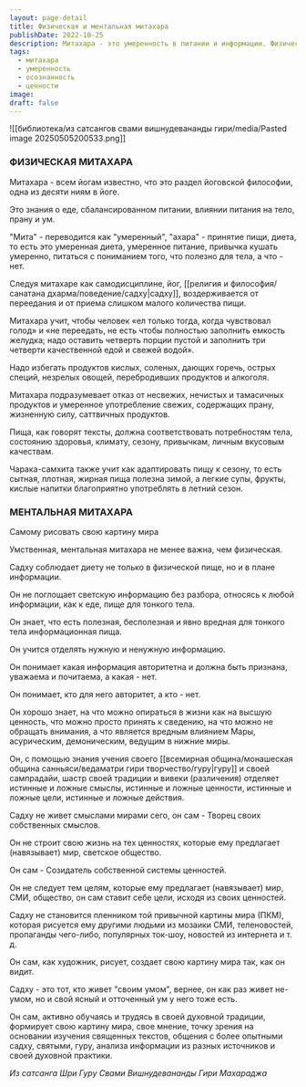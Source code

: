 ```yaml
---
layout: page-detail
title: Физическая и ментальная митахара
publishDate: 2022-10-25
description: Митахара - это умеренность в питании и информации. Физическая митахара - сбалансированная диета, отказ от переедания и вредных продуктов, адаптация питания к сезону. Ментальная митахара - осознанный выбор информации, формирование собственной картины мира, независимость от навязанных ценностей и смыслов. Садху сам создает свою систему ценностей, основываясь на учении, шастрах и личной практике.
tags:
  - митахара
  - умеренность
  - осознанность
  - ценности
image: 
draft: false
---
```

![[библиотека/из сатсангов свами вишнудевананды гири/media/Pasted image 20250505200533.png]]
### ФИЗИЧЕСКАЯ МИТАХАРА 

 Митахара - всем йогам известно, что это раздел йоговской философии, одна из десяти ниям в йоге.

 Это знания о еде, сбалансированном питании, влиянии питания на тело, прану и ум.

 "Мита" - переводится как "умеренный", "ахара" - принятие пищи, диета, то есть это умеренная диета, умеренное питание, привычка кушать умеренно, питаться с пониманием того, что полезно для тела, а что - нет.

 Следуя митахаре как самодисциплине, йог, [[религия и философия/санатана дхарма/поведение/садху|садху]], воздерживается от переедания и от приема слишком малого количества пищи.

 Митахара учит, чтобы человек «ел только тогда, когда чувствовал голод» и «не переедать, не есть чтобы полностью заполнить емкость желудка; надо оставить четверть порции пустой и заполнить три четверти качественной едой и свежей водой».

 Надо избегать продуктов кислых, соленых, дающих горечь, острых специй, незрелых овощей, перебродивших продуктов и алкоголя.

 Митахара подразумевает отказ от несвежих, нечистых и тамасичных продуктов и умеренное употребление свежих, содержащих прану, жизненную силу, саттвичных продуктов.

 Пища, как говорят тексты, должна соответствовать потребностям тела, состоянию здоровья, климату, сезону, привычкам, личным вкусовым качествам.

 Чарака-самхита также учит как адаптировать пищу к сезону, то есть сытная, плотная, жирная пища полезна зимой, а легкие супы, фрукты, кислые напитки благоприятно употреблять в летний сезон.

### МЕНТАЛЬНАЯ МИТАХАРА  
 Самому рисовать свою картину мира

 Умственная, ментальная митахара не менее важна, чем физическая.

 Садху соблюдает диету не только в физической пище, но и в плане информации.

 Он не поглощает светскую информацию без разбора, относясь к любой информации, как к еде, пище для тонкого тела.

 Он знает, что есть полезная, бесполезная и явно вредная для тонкого тела информационная пища.

 Он учится отделять нужную и ненужную информацию.

 Он понимает какая информация авторитетна и должна быть признана, уважаема и почитаема, а какая - нет.

 Он понимает, кто для него авторитет, а кто - нет.

 Он хорошо знает, на что можно опираться в жизни как на высшую ценность, что можно просто принять к сведению, на что можно не обращать внимания, а что является вредным влиянием Мары, асурическим, демоническим, ведущим в нижние миры.

 Он, с помощью знания учения своего [[всемирная община/монашеская община санньяси/ведаматри гири творчество/гуру|гуру]] и своей сампрадайи, шастр своей традиции и вивеки (различения) отделяет истинные и ложные смыслы, истинные и ложные ценности, истинные и ложные цели, истинные и ложные действия.

 Садху не живет смыслами мирами сего, он сам - Творец своих собственных смыслов.

 Он не строит свою жизнь на тех ценностях, которые ему предлагает (навязывает) мир, светское общество.

 Он сам - Созидатель собственной системы ценностей.

 Он не следует тем целям, которые ему предлагает (навязывает) мир, СМИ, общество, он сам ставит себе цели, исходя из своих ценностей.

 Садху не становится пленником той привычной картины мира (ПКМ), которая рисуется ему другими людьми из мозаики СМИ, теленовостей, пропаганды чего-либо, популярных ток-шоу, новостей из интернета и т. д.

 Он сам, как художник, рисует, создает свою картину мира так, как он видит.

 Садху - это тот, кто живет "своим умом", вернее, он как раз живет не-умом, но и свой ясный и отточенный ум у него тоже есть.

 Он сам, активно обучаясь и трудясь в своей духовной традиции, формирует свою картину мира, свое мнение, точку зрения на основании изучения священных текстов, общения с более опытными садху, святыми, гуру, анализа информации из разных источников и своей духовной практики.

  
*Из сатсанга Шри Гуру Свами Вишнудевананды Гири Махараджа*
